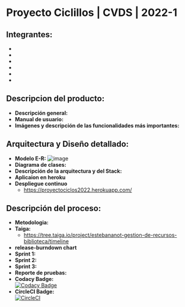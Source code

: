 # Proyecto Ciclillos | CVDS | 2022-1
## Integrantes:
-
-
-
-
-
-
## Descripcion del producto:
- **Descripción general:**
- **Manual de usuario:**
- **Imágenes y descripción de las funcionalidades más importantes:**
## Arquitectura y Diseño detallado:
- **Modelo E-R:**
![image](https://user-images.githubusercontent.com/98216838/168507698-701ce664-f965-4a23-8689-383a172ff774.png)
- **Diagrama de clases:**
- **Descripción de la arquitectura y del Stack:**
- **Aplicaion en heroku**
- **Despliegue continuo**
  - https://proyectociclos2022.herokuapp.com/
## Descripción del proceso:
- **Metodologia:**
- **Taiga:**
  - https://tree.taiga.io/project/estebananot-gestion-de-recursos-biblioteca/timeline
- **release-burndown chart**
- **Sprint 1:**
- **Sprint 2:**
- **Sprint 3:**
- **Reporte de pruebas:**
- **Codacy Badge:**\
[![Codacy Badge](https://api.codacy.com/project/badge/Grade/2819c37d9b8b4a8fbc585411614a3933)](https://www.codacy.com/manual/ProyectoCVDS2022/Proyecto2022?utm_source=github.com&amp;utm_medium=referral&amp;utm_content=davidleon03/Proyecto2022&amp;utm_campaign=Badge_Grade)
- **CircleCI Badge:**\
[![CircleCI](https://circleci.com/gh/ProyectoCVDS2022/Proyecto2022/tree/main.svg?style=svg)](https://circleci.com/gh/ProyectoCVDS2022/Proyecto2022/tree/main)
